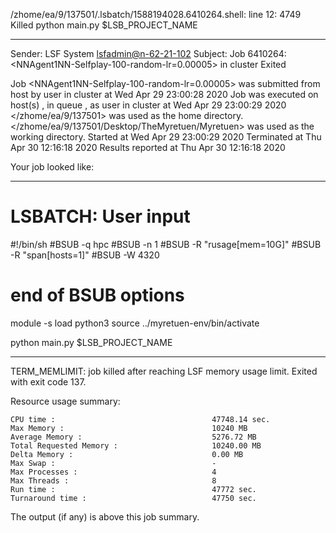 /zhome/ea/9/137501/.lsbatch/1588194028.6410264.shell: line 12:  4749 Killed                  python main.py $LSB_PROJECT_NAME

------------------------------------------------------------
Sender: LSF System <lsfadmin@n-62-21-102>
Subject: Job 6410264: <NNAgent1NN-Selfplay-100-random-lr=0.00005> in cluster <dcc> Exited

Job <NNAgent1NN-Selfplay-100-random-lr=0.00005> was submitted from host <n-62-30-6> by user <s183914> in cluster <dcc> at Wed Apr 29 23:00:28 2020
Job was executed on host(s) <n-62-21-102>, in queue <hpc>, as user <s183914> in cluster <dcc> at Wed Apr 29 23:00:29 2020
</zhome/ea/9/137501> was used as the home directory.
</zhome/ea/9/137501/Desktop/TheMyretuen/Myretuen> was used as the working directory.
Started at Wed Apr 29 23:00:29 2020
Terminated at Thu Apr 30 12:16:18 2020
Results reported at Thu Apr 30 12:16:18 2020

Your job looked like:

------------------------------------------------------------
# LSBATCH: User input
#!/bin/sh
#BSUB -q hpc
#BSUB -n 1
#BSUB -R "rusage[mem=10G]"
#BSUB -R "span[hosts=1]"
#BSUB -W 4320
# end of BSUB options

module -s load python3
source ../myretuen-env/bin/activate

python main.py $LSB_PROJECT_NAME


------------------------------------------------------------

TERM_MEMLIMIT: job killed after reaching LSF memory usage limit.
Exited with exit code 137.

Resource usage summary:

    CPU time :                                   47748.14 sec.
    Max Memory :                                 10240 MB
    Average Memory :                             5276.72 MB
    Total Requested Memory :                     10240.00 MB
    Delta Memory :                               0.00 MB
    Max Swap :                                   -
    Max Processes :                              4
    Max Threads :                                8
    Run time :                                   47772 sec.
    Turnaround time :                            47750 sec.

The output (if any) is above this job summary.

